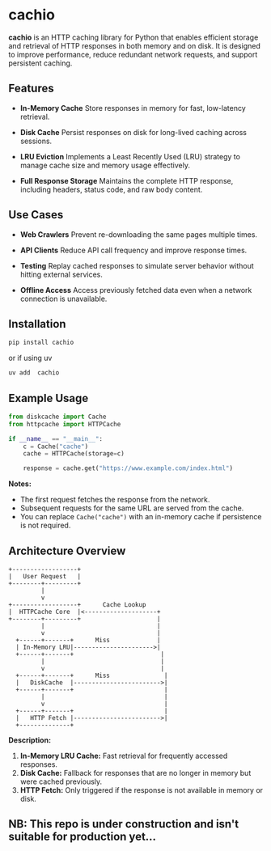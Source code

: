 # cachio

**cachio** is an HTTP caching library for Python that enables efficient storage and retrieval of HTTP responses in both memory and on disk. It is designed to improve performance, reduce redundant network requests, and support persistent caching.

## Features

* **In-Memory Cache**
  Store responses in memory for fast, low-latency retrieval.

* **Disk Cache**
  Persist responses on disk for long-lived caching across sessions.

* **LRU Eviction**
  Implements a Least Recently Used (LRU) strategy to manage cache size and memory usage effectively.

* **Full Response Storage**
  Maintains the complete HTTP response, including headers, status code, and raw body content.

## Use Cases

* **Web Crawlers**
  Prevent re-downloading the same pages multiple times.

* **API Clients**
  Reduce API call frequency and improve response times.

* **Testing**
  Replay cached responses to simulate server behavior without hitting external services.

* **Offline Access**
  Access previously fetched data even when a network connection is unavailable.

## Installation

```bash
pip install cachio
```
or if using uv


```bash
uv add  cachio
```

## Example Usage

```python
from diskcache import Cache
from httpcache import HTTPCache

if __name__ == "__main__":
    c = Cache("cache")
    cache = HTTPCache(storage=c)

    response = cache.get("https://www.example.com/index.html")
```

**Notes:**

* The first request fetches the response from the network.
* Subsequent requests for the same URL are served from the cache.
* You can replace `Cache("cache")` with an in-memory cache if persistence is not required.

## Architecture Overview

```
+------------------+
|   User Request   |
+--------+---------+
         |
         v
+------------------+      Cache Lookup
|  HTTPCache Core  |<--------------------+
+--------+---------+                     |
         |                               |
         v                               |
  +------+-------+      Miss             |
  | In-Memory LRU|---------------------->|
  +------+-------+                        |
         |                                |
         v                                |
  +------+-------+      Miss               |
  |   DiskCache  |------------------------>|
  +------+-------+                         |
         |                                 |
         v                                 |
  +------+-------+                         |
  |   HTTP Fetch |------------------------>|
  +--------------+                         
```

**Description:**

1. **In-Memory LRU Cache:** Fast retrieval for frequently accessed responses.
2. **Disk Cache:** Fallback for responses that are no longer in memory but were cached previously.
3. **HTTP Fetch:** Only triggered if the response is not available in memory or disk.

## NB: This repo is under construction and isn't suitable for production yet...